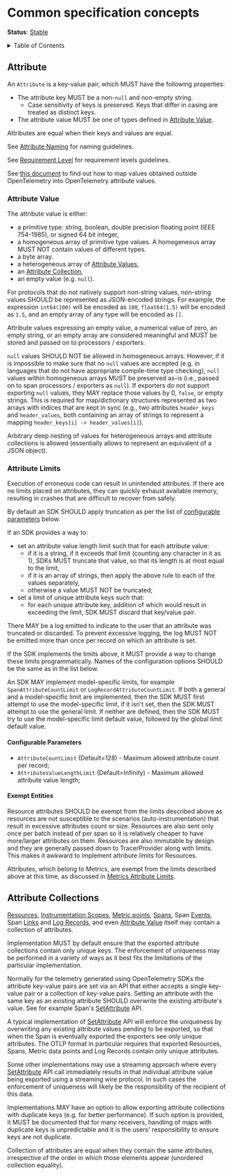 <!--- Hugo front matter used to generate the website version of this page:
linkTitle: Common concepts
aliases: [/docs/reference/specification/common/common]
path_base_for_github_subdir:
  from: tmp/otel/specification/common/_index.md
  to: common/README.md
--->

# Common specification concepts

**Status**: [Stable](../document-status.md)

<details>
<summary>Table of Contents</summary>

<!-- toc -->

- [Attribute](#attribute)
  * [Attribute Value](#attribute-value)
  * [Attribute Limits](#attribute-limits)
    + [Configurable Parameters](#configurable-parameters)
    + [Exempt Entities](#exempt-entities)
- [Attribute Collections](#attribute-collections)

<!-- tocstop -->

</details>

## Attribute

<a id="attributes"></a>

An `Attribute` is a key-value pair, which MUST have the following properties:

- The attribute key MUST be a non-`null` and non-empty string.
  - Case sensitivity of keys is preserved. Keys that differ in casing are treated as distinct keys.
- The attribute value MUST be one of types defined in [Attribute Value](#attribute-value).

Attributes are equal when their keys and values are equal.

See [Attribute Naming](https://github.com/open-telemetry/semantic-conventions/blob/main/docs/general/naming.md#attributes) for naming guidelines.

See [Requirement Level](https://github.com/open-telemetry/semantic-conventions/blob/main/docs/general/attribute-requirement-level.md) for requirement levels guidelines.

See [this document](attribute-type-mapping.md) to find out how to map values obtained
outside OpenTelemetry into OpenTelemetry attribute values.

### Attribute Value

The attribute value is either:

- a primitive type: string, boolean, double precision floating point (IEEE 754-1985), or signed 64 bit integer,
- a homogeneous array of primitive type values. A homogeneous array MUST NOT contain values of different types.
- a byte array.
- a heterogeneous array of [Attribute Values](#attribute-value),
- an [Attribute Collection](#attribute-collections),
- an empty value (e.g. `null`).

For protocols that do not natively support non-string values, non-string values SHOULD be represented as JSON-encoded strings.  For example, the expression `int64(100)` will be encoded as `100`, `float64(1.5)` will be encoded as `1.5`, and an empty array of any type will be encoded as `[]`.

Attribute values expressing an empty value, a numerical value of zero,
an empty string, or an empty array are considered meaningful and MUST be stored
and passed on to processors / exporters.

`null` values SHOULD NOT be allowed in homogeneous arrays.
However, if it is impossible to make sure that no `null` values are accepted
(e.g. in languages that do not have appropriate compile-time type checking),
`null` values within homogeneous arrays MUST be preserved as-is (i.e., passed on to span
processors / exporters as `null`). If exporters do not support exporting `null`
values, they MAY replace those values by 0, `false`, or empty strings.
This is required for map/dictionary structures represented as two arrays with
indices that are kept in sync (e.g., two attributes `header_keys` and `header_values`,
both containing an array of strings to represent a mapping
`header_keys[i] -> header_values[i]`).

Arbitrary deep nesting of values for heterogeneous arrays and attribute collections
is allowed (essentially allows to represent an equivalent of a JSON object).

### Attribute Limits

Execution of erroneous code can result in unintended attributes. If there are no
limits placed on attributes, they can quickly exhaust available memory, resulting
in crashes that are difficult to recover from safely.

By default an SDK SHOULD apply truncation as per the list of
[configurable parameters](#configurable-parameters) below.

If an SDK provides a way to:

- set an attribute value length limit such that for each
  attribute value:
  - if it is a string, if it exceeds that limit (counting any character in it as
    1), SDKs MUST truncate that value, so that its length is at most equal
    to the limit,
  - if it is an array of strings, then apply the above rule to each of the
    values separately,
  - otherwise a value MUST NOT be truncated;
- set a limit of unique attribute keys such that:
  - for each unique attribute key, addition of which would result in exceeding
    the limit, SDK MUST discard that key/value pair.

There MAY be a log emitted to indicate to the user that an attribute was
truncated or discarded. To prevent excessive logging, the log MUST NOT be
emitted more than once per record on which an attribute is set.

If the SDK implements the limits above, it MUST provide a way to change these
limits programmatically. Names of the configuration options SHOULD be the same as
in the list below.

An SDK MAY implement model-specific limits, for example
`SpanAttributeCountLimit` or `LogRecordAttributeCountLimit`. If both a general
and a model-specific limit are implemented, then the SDK MUST first attempt to
use the model-specific limit, if it isn't set, then the SDK MUST attempt to use
the general limit. If neither are defined, then the SDK MUST try to use the
model-specific limit default value, followed by the global limit default value.

#### Configurable Parameters

* `AttributeCountLimit` (Default=128) - Maximum allowed attribute count per record;
* `AttributeValueLengthLimit` (Default=Infinity) - Maximum allowed attribute value length;

#### Exempt Entities

Resource attributes SHOULD be exempt from the limits described above as resources
are not susceptible to the scenarios (auto-instrumentation) that result in
excessive attributes count or size. Resources are also sent only once per batch
instead of per span so it is relatively cheaper to have more/larger attributes
on them. Resources are also immutable by design and they are generally passed
down to TracerProvider along with limits. This makes it awkward to implement
attribute limits for Resources.

Attributes, which belong to Metrics, are exempt from the limits described above
at this time, as discussed in
[Metrics Attribute Limits](../metrics/sdk.md#attribute-limits).

## Attribute Collections

[Resources](../resource/sdk.md),
[Instrumentation Scopes](instrumentation-scope.md),
[Metric points](../metrics/data-model.md#metric-points),
[Spans](../trace/api.md#set-attributes), Span
[Events](../trace/api.md#add-events), Span
[Links](../trace/api.md#link) and
[Log Records](../logs/data-model.md),
and even [Attribute Value](#attribute-value) itself
may contain a collection of attributes.

Implementation MUST by default ensure that the exported attribute collections
contain only unique keys. The enforcement of uniqueness may be performed
in a variety of ways as it best fits the limitations of the particular
implementation.

Normally for the telemetry generated using OpenTelemetry SDKs the attribute
key-value pairs are set via an API that either accepts a single key-value pair
or a collection of key-value pairs. Setting an attribute with the same key as an
existing attribute SHOULD overwrite the existing attribute's value. See for
example Span's [SetAttribute](../trace/api.md#set-attributes) API.

A typical implementation of [SetAttribute](../trace/api.md#set-attributes) API
will enforce the uniqueness by overwriting any existing attribute values pending
to be exported, so that when the Span is eventually exported the exporters see
only unique attributes. The OTLP format in particular requires that exported
Resources, Spans, Metric data points and Log Records contain only unique
attributes.

Some other implementations may use a streaming approach where every
[SetAttribute](../trace/api.md#set-attributes) API call immediately results in
that individual attribute value being exported using a streaming wire protocol.
In such cases the enforcement of uniqueness will likely be the responsibility of
the recipient of this data.

Implementations MAY have an option to allow exporting attribute collections
with duplicate keys (e.g. for better performance).
If such option is provided, it MUST be documented that for many receivers,
handling of maps with duplicate keys is unpredictable and it is the users'
responsibility to ensure keys are not duplicate.

Collection of attributes are equal when they contain the same attributes,
irrespective of the order in which those elements appear
(unordered collection equality).
